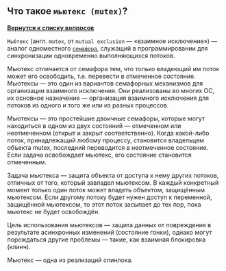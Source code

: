 ## Что такое `мьютекс (mutex)`?

[**Вернутся к списку вопросов**](https://github.com/Torlopov-Andrey/hh_interview_ios/blob/master/readme.md)

`Мью́текс` (англ. `mutex`, от `mutual exclusion` — «взаимное исключение») — аналог одноместного [`семафора`](https://github.com/Torlopov-Andrey/hh_interview_ios/blob/master/answers/multithreading/semaphore.md), служащий в программировании для синхронизации одновременно выполняющихся потоков.

Мьютекс отличается от семафора тем, что только владеющий им поток может его освободить, т.е. перевести в отмеченное состояние. Мьютексы — это один из вариантов семафорных механизмов для организации взаимного исключения. Они реализованы во многих ОС, их основное назначение — организация взаимного исключения для потоков из одного и того же или из разных процессов.

Мьютексы — это простейшие двоичные семафоры, которые могут находиться в одном из двух состояний — отмеченном или неотмеченном (открыт и закрыт соответственно). Когда какой-либо поток, принадлежащий любому процессу, становится владельцем объекта mutex, последний переводится в неотмеченное состояние. Если задача освобождает мьютекс, его состояние становится отмеченным.

Задача мьютекса — защита объекта от доступа к нему других потоков, отличных от того, который завладел мьютексом. В каждый конкретный момент только один поток может владеть объектом, защищённым мьютексом. Если другому потоку будет нужен доступ к переменной, защищённой мьютексом, то этот поток засыпает до тех пор, пока мьютекс не будет освобождён.

Цель использования мьютексов — защита данных от повреждения в результате асинхронных изменений (состояние гонки), однако могут порождаться другие проблемы — такие, как взаимная блокировка (клинч).

Мьютекс — одна из реализаций спинлока.

